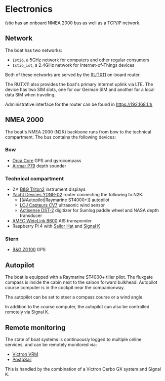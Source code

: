 # Electronics

_Istio_ has an onboard NMEA 2000 bus as well as a TCP/IP network.

## Network

The boat has two networks:

* `Istio`, a 5GHz network for computers and other regular consumers
* `Istio_iot`, a 2.4GHz network for Internet-of-Things devices

Both of these networks are served by the [RUTX11](https://wiki.teltonika-networks.com/view/RUTX11) on-board router.

The RUTX11 also provides the boat's primary Internet uplink via LTE. The device has two SIM slots, one for our German SIM and another for a local data SIM when traveling.

Administrative interface for the router can be found in <https://192.168.1.1/>

## NMEA 2000

The boat's NMEA 2000 (N2K) backbone runs from bow to the technical compartment. The bus contains the following devices:

### Bow

* [Orca Core](https://getorca.com/orca-core) GPS and gyrocompass
* [Airmar P79](https://www.garmin.com/en-US/p/88672) depth sounder

### Technical compartment

* 2✕ [B&G Triton2](https://www.bandg.com/bg/type/instruments/triton2-digital-display/) instrument displays
* [Yacht Devices YDNR-02](https://www.yachtd.com/products/wifi_router.html) router connecting the following to N2K:
    * [[#Autopilot|Raymarine ST4000+]] autopilot
    * [LCJ Capteurs CV7](https://lcjcapteurs.com/en/categorie-girouette-anemometres-capteur-vent/cruising-sailboats/) ultrasonic wind sensor
    * [Actisense DST-2](https://actisense.com/products/dst-2-nmea-0183-digital-transducer/) digitizer for Sumlog paddle wheel and NASA depth transducer
* [AMEC WideLink B600](https://www.milltechmarine.com/b600) AIS transponder
* Raspberry Pi 4 with [Sailor Hat](https://shop.hatlabs.fi) and [Signal K](https://signalk.org)

### Stern

* [B&G ZG100](https://www.bandg.com/bg/type/instrument-sensors-and-transducers/compass-sensors/gps-antenna-bg-zg100-module-pack/) GPS

## Autopilot

The boat is equipped with a Raymarine ST4000+ tiller pilot.
The fluxgate compass is inside the cabin next to the saloon forward bulkhead.
Autopilot course computer is in the cockpit near the companionway.

The autopilot can be set to steer a compass course or a wind angle.

In addition to the course computer, the autopilot can also be controlled remotely via Signal K.

## Remote monitoring

The state of boat systems is continuously logged to multiple online services, and can be remotely monitored via:

* [Victron VRM](https://vrm.victronenergy.com)
* [PostgSail](https://iot.openplotter.cloud/monitoring)

This is handled by the combination of a Victron Cerbo GX system and Signal K.